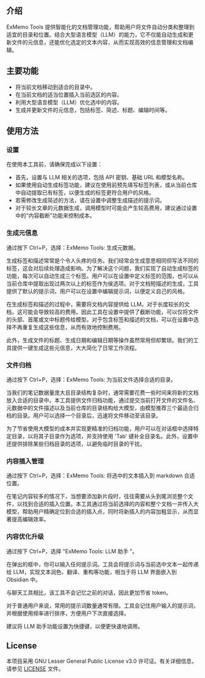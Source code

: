 ## 介绍

ExMemo Tools 提供智能化的文档管理功能，帮助用户将文件自动分类和整理到适宜的目录和位置。结合大型语言模型（LLM）的能力，它不仅能自动生成和更新文件的元信息，还能优化选定的文本内容，从而实现高效的信息管理和文档编辑。

## 主要功能

* 将当前文档移动到适合的目录中。
* 在当前文档的适当位置插入当前选区的内容。
* 利用大型语言模型（LLM）优化选中的内容。
* 生成并更新文件的元信息，包括标签、简述、标题、编辑时间等。

## 使用方法

### 设置

在使用本工具前，请确保完成以下设置：

* 首先，设置与 LLM 相关的选项，包括 API 密钥、基础 URL 和模型名称。
* 如果使用自动生成标签功能，建议在使用前预先填写标签列表，或从当前仓库中自动提取已有标签，以便生成的标签更符合用户的风格。
* 若需修改生成简述的方法，请在设置中调整生成描述的提示词。
* 对于较长文章的元数据生成，调用模型时可能会产生较高费用，建议通过设置中的“内容截断”功能来控制成本。

### 生成元信息

通过按下 Ctrl+P，选择：ExMemo Tools: 生成元数据。

生成标签和描述常常是个令人头疼的任务。我们经常会生成意思相同但写法不同的标签，这会对后续处理造成影响。为了解决这个问题，我们实现了自动生成标签的功能，每次可以自动生成三个标签。用户可以在设置中定义标签的范围，也可以从当前仓库中提取出现过两次以上的标签作为侯选项。对于文档短描述的生成，工具提供了默认的提示词，用户可以在设置中编辑提示词，以便定义自己的风格。

在生成标签和描述的过程中，需要将文档内容提供给 LLM。对于长度较长的文档，这可能会导致较高的费用。因此工具在设置中提供了截断功能，可以仅将文件的头部、首尾或文中标题传给模型。对于包含标签和描述的文档，可以在设置中选择不再重复生成这些信息，从而有效地控制费用。

此外，生成文件的标题、生成日期和编辑日期等操作虽然常用但却繁琐。我们的工具提供一键生成这些元信息，大大简化了日常工作流程。

### 文件归档

通过按下 Ctrl+P，选择：ExMemo Tools: 为当前文件选择合适的目录。

当我们的笔记数据量庞大且目录结构复杂时，通常需要花费一些时间来将新的文档放入合适的目录中。本工具提供文件归档功能，通过提交当前打开文件的文件名、元数据中的文件描述以及当前仓库的目录结构给大模型，由模型推荐三个最适合归档的目录。用户可以选择一个目录后，迅速将文件移动至该目录。

为了节省使用大模型的成本并实现更精准的归档功能，用户可以在对话框中选择特定目录，以将其子目录作为选项，并支持使用 'Tab' 键补全目录名。此外，设置中还提供排除某些归档目录的选项，以避免临时目录的干扰。

### 内容插入管理

通过按下 Ctrl+P，选择：ExMemo Tools: 将选中的文本插入到 markdown 合适位置。

在笔记内容较多的情况下，当想要添加新片段时，往往需要从头到尾浏览整个文件，以找到合适的插入位置。本工具通过将当前选择的内容和整个文档一并传入大模型，帮助用户精确定位到合适的插入点，同时将新插入的内容加粗显示，从而显著提高编辑效率。

### 内容优化升级

通过按下 Ctrl+P，选择 "ExMemo Tools: LLM 助手 "。

在弹出的框中，你可以输入任何提示词。工具会将提示词与当前选中文本一起传递给 LLM，实现文本润色、翻译、重构等功能，相当于将 LLM 界面嵌入到 Obsidian 中。

与聊天工具相比，该工具不会记忆之前的对话，因此更加节省 token。

对于普通用户来说，常用的提示词数量通常有限。工具会记住用户输入的提示词，并根据使用频率进行排序，方便用户下次直接选择。

建议将 LLM 助手功能设置为快捷键，以便更快速地调用。

## License

本项目采用 GNU Lesser General Public License v3.0 许可证。有关详细信息，请参见 [LICENSE](./LICENSE) 文件。